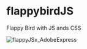 # flappybirdJS
Flappy Bird with JS ands CSS

![flappyJSx_AdobeExpress](https://user-images.githubusercontent.com/79489992/178008941-8fc850dc-9790-4b33-aa78-dec216ecaf7c.gif)

